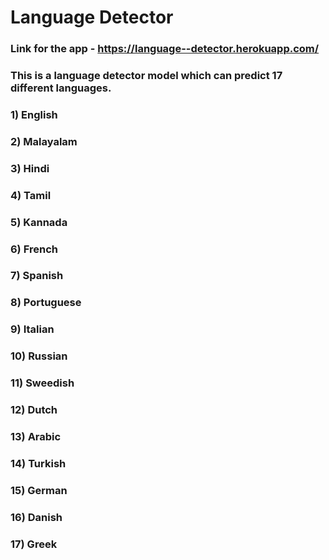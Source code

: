 # Language Detector

### Link for the app - https://language--detector.herokuapp.com/

### This is a language detector model which can predict 17 different languages.

### 1) English
### 2) Malayalam
### 3) Hindi
### 4) Tamil
### 5) Kannada
### 6) French
### 7) Spanish
### 8) Portuguese
### 9) Italian
### 10) Russian
### 11) Sweedish
### 12) Dutch
### 13) Arabic
### 14) Turkish
### 15) German
### 16) Danish
### 17) Greek
